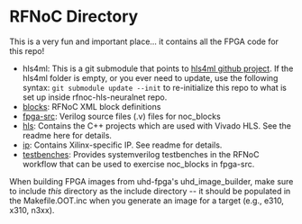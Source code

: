 # RFNoC Directory

This is a very fun and important place... it contains all the FPGA code for this repo!

- hls4ml: This is a git submodule that points to [hls4ml github project](https://github.com/hls-fpga-machine-learning/hls4ml). If the hls4ml folder is empty, or you ever need to update, use the following syntax: `git submodule update --init` to re-initialize this repo to what is set up inside rfnoc-hls-neuralnet repo.
- [blocks](blocks): RFNoC XML block definitions
- [fpga-src](fpga-src): Verilog source files (.v) files for noc_blocks
- [hls](hls): Contains the C++ projects which are used with Vivado HLS. See the readme here for details.
- [ip](ip): Contains Xilinx-specific IP. See readme for details.
- [testbenches](testbenches): Provides systemverilog testbenches in the RFNoC workflow that can be used to exercise noc_blocks in fpga-src.

When building FPGA images from uhd-fpga's uhd_image_builder, make sure to include *this* directory as the include directory -- it should be populated in the Makefile.OOT.inc when you generate an image for a target (e.g., e310, x310, n3xx).
